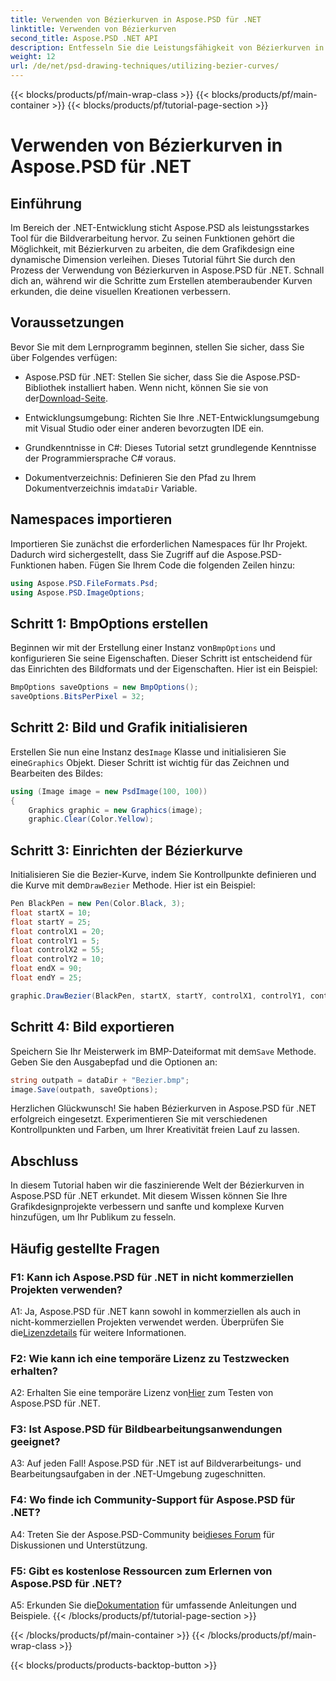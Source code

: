 ```yaml
---
title: Verwenden von Bézierkurven in Aspose.PSD für .NET
linktitle: Verwenden von Bézierkurven
second_title: Aspose.PSD .NET API
description: Entfesseln Sie die Leistungsfähigkeit von Bézierkurven in Aspose.PSD für .NET! Lernen Sie Schritt für Schritt mit diesem Tutorial. Verbessern Sie noch heute Ihr Grafikdesign.
weight: 12
url: /de/net/psd-drawing-techniques/utilizing-bezier-curves/
---
```


{{< blocks/products/pf/main-wrap-class >}}
{{< blocks/products/pf/main-container >}}
{{< blocks/products/pf/tutorial-page-section >}}

# Verwenden von Bézierkurven in Aspose.PSD für .NET

## Einführung

Im Bereich der .NET-Entwicklung sticht Aspose.PSD als leistungsstarkes Tool für die Bildverarbeitung hervor. Zu seinen Funktionen gehört die Möglichkeit, mit Bézierkurven zu arbeiten, die dem Grafikdesign eine dynamische Dimension verleihen. Dieses Tutorial führt Sie durch den Prozess der Verwendung von Bézierkurven in Aspose.PSD für .NET. Schnall dich an, während wir die Schritte zum Erstellen atemberaubender Kurven erkunden, die deine visuellen Kreationen verbessern.

## Voraussetzungen

Bevor Sie mit dem Lernprogramm beginnen, stellen Sie sicher, dass Sie über Folgendes verfügen:

-  Aspose.PSD für .NET: Stellen Sie sicher, dass Sie die Aspose.PSD-Bibliothek installiert haben. Wenn nicht, können Sie sie von der[Download-Seite](https://releases.aspose.com/psd/net/).

- Entwicklungsumgebung: Richten Sie Ihre .NET-Entwicklungsumgebung mit Visual Studio oder einer anderen bevorzugten IDE ein.

- Grundkenntnisse in C#: Dieses Tutorial setzt grundlegende Kenntnisse der Programmiersprache C# voraus.

- Dokumentverzeichnis: Definieren Sie den Pfad zu Ihrem Dokumentverzeichnis im`dataDir` Variable.

## Namespaces importieren

Importieren Sie zunächst die erforderlichen Namespaces für Ihr Projekt. Dadurch wird sichergestellt, dass Sie Zugriff auf die Aspose.PSD-Funktionen haben. Fügen Sie Ihrem Code die folgenden Zeilen hinzu:

```csharp
using Aspose.PSD.FileFormats.Psd;
using Aspose.PSD.ImageOptions;
```

## Schritt 1: BmpOptions erstellen

 Beginnen wir mit der Erstellung einer Instanz von`BmpOptions` und konfigurieren Sie seine Eigenschaften. Dieser Schritt ist entscheidend für das Einrichten des Bildformats und der Eigenschaften. Hier ist ein Beispiel:

```csharp
BmpOptions saveOptions = new BmpOptions();
saveOptions.BitsPerPixel = 32;
```

## Schritt 2: Bild und Grafik initialisieren

 Erstellen Sie nun eine Instanz des`Image` Klasse und initialisieren Sie eine`Graphics` Objekt. Dieser Schritt ist wichtig für das Zeichnen und Bearbeiten des Bildes:

```csharp
using (Image image = new PsdImage(100, 100))
{
    Graphics graphic = new Graphics(image);
    graphic.Clear(Color.Yellow);
```

## Schritt 3: Einrichten der Bézierkurve

 Initialisieren Sie die Bezier-Kurve, indem Sie Kontrollpunkte definieren und die Kurve mit dem`DrawBezier` Methode. Hier ist ein Beispiel:

```csharp
Pen BlackPen = new Pen(Color.Black, 3);
float startX = 10;
float startY = 25;
float controlX1 = 20;
float controlY1 = 5;
float controlX2 = 55;
float controlY2 = 10;
float endX = 90;
float endY = 25;

graphic.DrawBezier(BlackPen, startX, startY, controlX1, controlY1, controlX2, controlY2, endX, endY);
```

## Schritt 4: Bild exportieren

 Speichern Sie Ihr Meisterwerk im BMP-Dateiformat mit dem`Save` Methode. Geben Sie den Ausgabepfad und die Optionen an:

```csharp
string outpath = dataDir + "Bezier.bmp";
image.Save(outpath, saveOptions);
```

Herzlichen Glückwunsch! Sie haben Bézierkurven in Aspose.PSD für .NET erfolgreich eingesetzt. Experimentieren Sie mit verschiedenen Kontrollpunkten und Farben, um Ihrer Kreativität freien Lauf zu lassen.

## Abschluss

In diesem Tutorial haben wir die faszinierende Welt der Bézierkurven in Aspose.PSD für .NET erkundet. Mit diesem Wissen können Sie Ihre Grafikdesignprojekte verbessern und sanfte und komplexe Kurven hinzufügen, um Ihr Publikum zu fesseln.

## Häufig gestellte Fragen

### F1: Kann ich Aspose.PSD für .NET in nicht kommerziellen Projekten verwenden?

 A1: Ja, Aspose.PSD für .NET kann sowohl in kommerziellen als auch in nicht-kommerziellen Projekten verwendet werden. Überprüfen Sie die[Lizenzdetails](https://purchase.aspose.com/buy) für weitere Informationen.

### F2: Wie kann ich eine temporäre Lizenz zu Testzwecken erhalten?

 A2: Erhalten Sie eine temporäre Lizenz von[Hier](https://purchase.aspose.com/temporary-license/) zum Testen von Aspose.PSD für .NET.

### F3: Ist Aspose.PSD für Bildbearbeitungsanwendungen geeignet?

A3: Auf jeden Fall! Aspose.PSD für .NET ist auf Bildverarbeitungs- und Bearbeitungsaufgaben in der .NET-Umgebung zugeschnitten.

### F4: Wo finde ich Community-Support für Aspose.PSD für .NET?

A4: Treten Sie der Aspose.PSD-Community bei[dieses Forum](https://forum.aspose.com/c/psd/34) für Diskussionen und Unterstützung.

### F5: Gibt es kostenlose Ressourcen zum Erlernen von Aspose.PSD für .NET?

 A5: Erkunden Sie die[Dokumentation](https://reference.aspose.com/psd/net/) für umfassende Anleitungen und Beispiele.
{{< /blocks/products/pf/tutorial-page-section >}}

{{< /blocks/products/pf/main-container >}}
{{< /blocks/products/pf/main-wrap-class >}}

{{< blocks/products/products-backtop-button >}}
